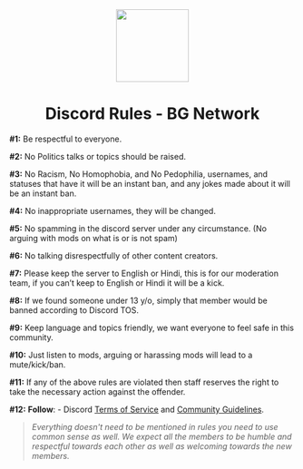 <div align="center">
    <img src="https://www.canva.com/design/DAEkSOqNzaw/3hJxztaIPyLiO07r_35tcA/view?utm_content=DAEkSOqNzaw&utm_campaign=designshare&utm_medium=link&utm_source=sharebutton" width="128px" style="max-width:100%;">
    <h1>Discord Rules - BG Network</h1>
</div>

**#1:** Be respectful to everyone.

**#2:** No Politics talks or topics should be raised.

**#3:** No Racism, No Homophobia, and No Pedophilia, usernames, and statuses that have it will be an instant ban, and any jokes made about it will be an instant ban.

**#4:** No inappropriate usernames, they will be changed.

**#5:** No spamming in the discord server under any circumstance. 
(No arguing with mods on what is or is not spam)

**#6:** No talking disrespectfully of other content creators.

**#7:** Please keep the server to English or Hindi, this is for our moderation team, if you can’t keep to English or Hindi it will be a kick.

**#8:** If we found someone under 13 y/o, simply that member would be banned according to Discord TOS.

**#9:** Keep language and topics friendly, we want everyone to feel safe in this community.

**#10:** Just listen to mods, arguing or harassing mods will lead to a mute/kick/ban.
 
**#11:** If any of the above rules are violated then staff reserves the right to take the necessary action against the offender.

**#12:** **Follow**: - Discord [Terms of Service](https://dis.gd/tos) and [Community Guidelines](https://dis.gd/guidelines).
 

> *Everything doesn't need to be mentioned in rules you need to use common sense as well. We expect all the members to be humble and respectful towards each other as well as welcoming towards the new members.*
